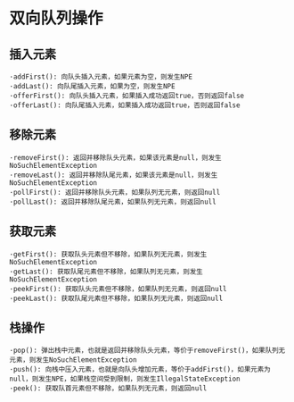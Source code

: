 # 双向队列操作  
## 插入元素  
	·addFirst(): 向队头插入元素，如果元素为空，则发生NPE  
	·addLast(): 向队尾插入元素，如果为空，则发生NPE  
	·offerFirst(): 向队头插入元素，如果插入成功返回true，否则返回false  
	·offerLast(): 向队尾插入元素，如果插入成功返回true，否则返回false  
## 移除元素  
	·removeFirst(): 返回并移除队头元素，如果该元素是null，则发生NoSuchElementException  
	·removeLast(): 返回并移除队尾元素，如果该元素是null，则发生NoSuchElementException  
	·pollFirst(): 返回并移除队头元素，如果队列无元素，则返回null  
	·pollLast(): 返回并移除队尾元素，如果队列无元素，则返回null  
## 获取元素  
	·getFirst(): 获取队头元素但不移除，如果队列无元素，则发生NoSuchElementException  
	·getLast(): 获取队尾元素但不移除，如果队列无元素，则发生NoSuchElementException  
	·peekFirst(): 获取队头元素但不移除，如果队列无元素，则返回null  
	·peekLast(): 获取队尾元素但不移除，如果队列无元素，则返回null  
## 栈操作  
	·pop(): 弹出栈中元素，也就是返回并移除队头元素，等价于removeFirst()，如果队列无元素，则发生NoSuchElementException  
	·push(): 向栈中压入元素，也就是向队头增加元素，等价于addFirst()，如果元素为null，则发生NPE，如果栈空间受到限制，则发生IllegalStateException  
	·peek(): 获取队首元素但不移除，如果队列无元素，则返回null   